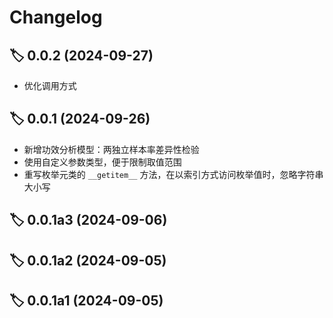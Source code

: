 # Changelog

## 🏷 0.0.2 (2024-09-27)

- 优化调用方式

## 🏷 0.0.1 (2024-09-26)

- 新增功效分析模型：两独立样本率差异性检验
- 使用自定义参数类型，便于限制取值范围
- 重写枚举元类的 `__getitem__` 方法，在以索引方式访问枚举值时，忽略字符串大小写

## 🏷 0.0.1a3 (2024-09-06)

## 🏷 0.0.1a2 (2024-09-05)

## 🏷 0.0.1a1 (2024-09-05)
